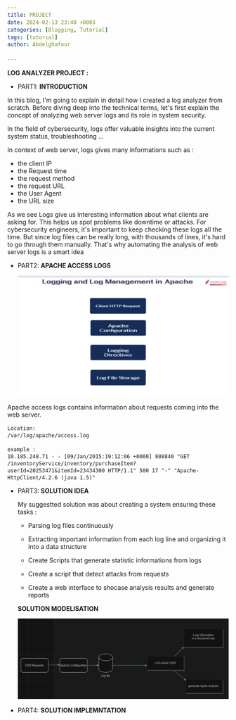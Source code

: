 ```yaml
---
title: PROJECT
date: 2024-02-13 23:40 +0003
categories: [Blogging, Tutorial]
tags: [tutorial]
author: Abdelghafour 

---
```

**LOG ANALYZER PROJECT :**

- PART1: **INTRODUCTION**

In this blog, I'm going to explain in detail how I created a log analyzer from scratch. Before diving  deep into the technical terms, let's first explain the concept of analyzing web server logs and its role in system security.

In the field of cybersecurity, logs offer valuable insights into the current system status, troubleshooting ...


In context of web server, logs gives many informations such as :

- the client IP 
- the Request time
- the request method
- the request URL
- the User Agent 
- the URL size 

As we see Logs give us interesting information about what clients are asking for. This helps us spot problems like downtime or attacks. For cybersecurity engineers, it's important to keep checking these logs all the time. But since log files can be really long, with thousands of lines, it's hard to go through them manually. That's why automating the analysis of web server logs is a smart idea


- PART2: **APACHE  ACCESS LOGS** 
  
  
     
  ![alt text](../media/image1.png)

Apache access logs contains information about requests coming into the web server. 

    Location:
    /var/log/apache/access.log
    
    example : 
    10.185.248.71 - - [09/Jan/2015:19:12:06 +0000] 808840 "GET /inventoryService/inventory/purchaseItem?userId=20253471&itemId=23434300 HTTP/1.1" 500 17 "-" "Apache-HttpClient/4.2.6 (java 1.5)"
 

- PART3: **SOLUTION IDEA**

   My suggestted solution  was about creating a system ensuring these tasks :
   
   - Parsing log files  continuously

   - Extracting important information from each log line and organizing it into a data structure

   - Create Scripts that generate statistic informations from logs
   
   - Create a script that detect attacks from requests

   - Create a  web interface to shocase analysis results and generate reports


  **SOLUTION  MODELISATION**

    ![alt text](../media/image2.png)


- PART4: **SOLUTION IMPLEMNTATION**
